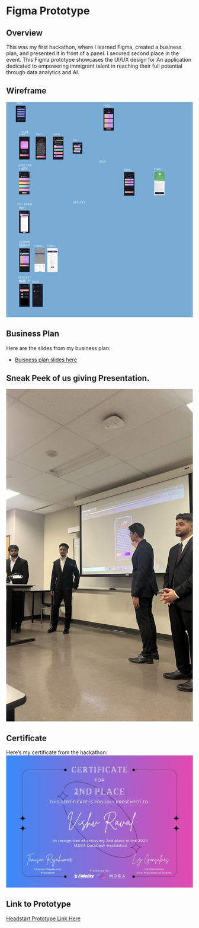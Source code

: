 # Figma Prototype

## Overview
This was my first hackathon, where I learned Figma, created a business plan, and presented it in front of a panel. I secured second place in the event. This Figma prototype showcases the UI/UX design for An application dedicated to empowering immigrant talent in reaching their full potential through data analytics and AI.

## Wireframe
![Wireframe](WireFrame.png) 

## Business Plan
Here are the slides from my business plan:
- [Buisness plan slides here ](https://www.canva.com/design/DAF_f2maLeg/EtrGX4N8Hxt7ScsA8f8wgA/view?utm_content=DAF_f2maLeg&utm_campaign=designshare&utm_medium=link2&utm_source=uniquelinks&utlId=h5cbc0ab415)

## Sneak Peek of us giving Presentation.
![presentation](presentation.jpg) 

## Certificate
Here’s my certificate from the hackathon:
![Hackathon Certificate](Certificate.jpeg)  

## Link to Prototype
[Headstart Prototype Link Here](https://www.figma.com/proto/cr9EGc3cyrNPc7galadGhD/Headstart-(Copy)?node-id=592-624&t=sgw1fwNVD8OLQb5U-1)
